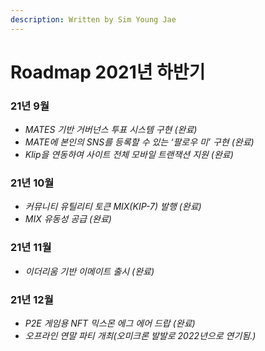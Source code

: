 ```yaml
---
description: Written by Sim Young Jae
---
```


# Roadmap 2021년 하반기

### 21년 9월 <a href="#6fb9" id="6fb9"></a>

* _MATES 기반 거버넌스 투표 시스템 구현 (완료)_
* _MATE에 본인의 SNS를 등록할 수 있는 ‘팔로우 미’ 구현 (완료)_
* _Klip을 연동하여 사이트 전체 모바일 트랜잭션 지원 (완료)_

### 21년 10월 <a href="#4894" id="4894"></a>

* _커뮤니티 유틸리티 토큰 MIX(KIP-7) 발행 (완료)_
* _MIX 유동성 공급 (완료)_

### 21년 11월 <a href="#0010" id="0010"></a>

* _이더리움 기반 이메이트 출시 (완료)_

### 21년 12월 <a href="#ce1e" id="ce1e"></a>

* _P2E 게임용 NFT 믹스몬 에그 에어 드랍 (완료)_
* _오프라인 연말 파티 개최(오미크론 발발로 2022년으로 연기됨.)_

